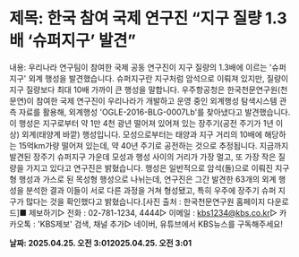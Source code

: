 # **제목: 한국 참여 국제 연구진 “지구 질량 1.3배 ‘슈퍼지구’ 발견”**

  내용: 우리나라 연구팀이 참여한 국제 공동 연구진이 지구 질량의 1.3배에 이르는 '슈퍼지구' 외계 행성을 발견했습니다. 슈퍼지구란 지구처럼 암석으로 이뤄져 있지만, 질량이 지구 질량보다 최대 10배 가까이 큰 행성을 말합니다.  우주항공청은 한국천문연구원(천문연)이 참여한 국제 연구진이 우리나라가 개발하고 운영 중인 외계행성 탐색시스템 관측 자료를 활용해, 외계행성 'OGLE-2016-BLG-0007Lb'를 찾아냈다고 발견했습니다. 이 행성은 지구로부터 약 1만 4천 광년 떨어져 있어져 있는 장주기(공전 주기가 1년 이상) 외계(태양계 바깥) 행성입니다. 모성으로부터는 태양과 지구 거리의 10배에 해당하는 15억km가량 떨어져 있는데, 약 40년 주기로 공전하는 것으로 추정됩니다. 지금까지 발견된 장주기 슈퍼지구 가운데 모성과 행성 사이의 거리가 가장 멀고, 또 가장 작은 질량을 가지고 있다고 연구진은 밝혔습니다. 행성은 일반적으로 암석(돌)으로 이뤄진 지구형 행성과 가스로 된 목성형 행성으로 나뉘는데, 연구진은 그간 발견한 63개의 외계 행성을 분석한 결과 이들이 서로 다른 과정을 거쳐 형성됐고, 특히 우주에 장주기 슈퍼 지구가 많다는 것을 확인했다고 밝혔습니다.[사진 출처 : 한국천문연구원 홈페이지 다운로드]■ 제보하기▷ 전화 : 02-781-1234, 4444▷ 이메일 : kbs1234@kbs.co.kr▷ 카카오톡 : 'KBS제보' 검색, 채널 추가▷ 네이버, 유튜브에서 KBS뉴스를 구독해주세요!

  **날짜: 2025.04.25. 오전 3:012025.04.25. 오전 3:01**
